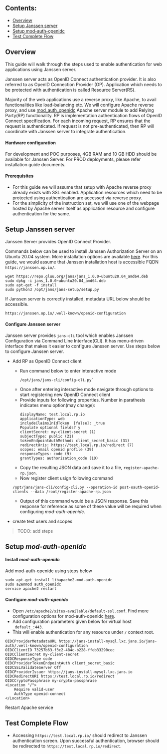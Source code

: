

## Contents:

- [Overview](#overview)
- [Setup Janssen server](#setup-janssen-server)
- [Setup mod-auth-openidc](#setup-mod-auth-openidc)
- [Test Complete Flow](#test-complete-flow)

## Overview

This guide will walk through the steps used to enable authentication for web applications using Janssen server.

Janssen server acts as OpenID Connect authentication provider. It is also referred to as OpenID Connection Provider (OP). 
Application which needs to be protected with authentication is called Resource Server(RS). 

Majority of the web applications use a reverse proxy, like Apache, to avail functionalities like load-balancing etc. We will configure Apache reverse proxy, and use [mod_auth_openidc](https://github.com/zmartzone/mod_auth_openidc) Apache server module to add Relying Party(RP) functionality. RP is implementation authentication flows of OpenID Connect specification. For each incoming request, RP ensures that the request is authenticated. If request is not pre-authenticated, then RP will coordinate with Janssen server to integrate authentication.

#### Hardware configuration

For development and POC purposes, 4GB RAM and 10 GB HDD should be available for Janssen Server. For PROD deployments, please refer installation guide documents.
  

#### Prerequisites
- For this guide we will assume that setup with Apache reverse proxy already exists with SSL enabled. Application resources which need to be protected using authentication are accessed via reverse proxy.
-  For the simplicity of the instruction set, we will use one of the webpage hosted by Apache server itself as application resource and configure authentication for the same.

## Setup Janssen server 

Janssen Server provides OpenID Connect Provider.

Commands below can be used to install Janssen Authorization Server on an Ubuntu 20.04 system. More installation options are available [here](https://github.com/JanssenProject/jans/wiki#janssen-installation). For this guide, we would assume that Janssen installation host is accessible FQDN `https://janssen.op.io/`.

```
wget https://repo.gluu.org/jans/jans_1.0.0~ubuntu20.04_amd64.deb
sudo dpkg -i jans_1.0.0~ubuntu20.04_amd64.deb
sudo apt-get -f install
sudo python3 /opt/jans/jans-setup/setup.py
```
  
If Janssen server is correctly installed, metadata URL below should be accessible.
```
https://janssen.op.io/.well-known/openid-configuration
```

#### Configure Janssen server

Janssen server provides `jans-cli` tool which enables Janssen Configuration via Command Line Interface(CLI). It has menu-driven interface that makes it easier to configure Janssen server.
Use steps below to configure Janssen server.
- Add RP as OpenID Connect client
  - Run command below to enter interactive mode
    ```
    /opt/jans/jans-cli/config-cli.py`
    ```
  - Once after entering interactive mode navigate through options to start registering new OpenID Connect client
  - Provide inputs for following properties. Number in parathesis indicates menu option(may change):
    ```
    displayName: test.local.rp.io
    applicationType: web
    includeClaimsInIdToken  [false]: _true
    Populate optional fields? y
    clientSecret: my-client-secret (1)
    subjectType: public (21)
    tokenEndpointAuthMethod: client_secret_basic (31)
    redirectUris: https://test.local.rp.io/redirect (7)
    scopes: email openid profile (39)
    responseTypes: code (9)
    grantTypes: authorization_code (10)
    ```
   - Copy the resulting JSON data and save it to a file, `register-apache-rp.json`.
   - Now register client usign following command
   ```
   /opt/jans/jans-cli/config-cli.py --operation-id post-oauth-openid-clients --data /root/register-apache-rp.json
   ```
   - Output of this command would be a JSON response. Save this response for reference as some of these value will be required when configuring *mod-auth-openidc*.
 
- create test users and scopes 
> TODO: add steps


## Setup *mod-auth-openidc* 

#### Install *mod-auth-openidc* 

Add mod-auth-openidc using steps below
```
sudo apt-get install libapache2-mod-auth-openidc
sudo a2enmod auth_openidc
service apache2 restart
```
#### Configure *mod-auth-openidc* 
- Open `/etc/apache2/sites-available/default-ssl.conf`. Find more configuration options for mod-auth-openidc [here](https://github.com/zmartzone/mod_auth_openidc/blob/master/auth_openidc.conf). 
- Add configuration parameters given below for virtual host `_default_:443`.
- This will enable authentication for any resource under `/` context root.

```
OIDCProviderMetadataURL https://jans-install-mysql.lxc.jans.io/jans-auth/.well-known/openid-configuration
OIDCClientID 73257b63-f3c2-484c-b228-ffeb33290cec
OIDCClientSecret my-client-secret
OIDCResponseType code
OIDCProviderTokenEndpointAuth client_secret_basic
OIDCSSLValidateServer Off
OIDCProviderIssuer https://jans-install-mysql.lxc.jans.io
OIDCRedirectURI https://test.local.rp.io/redirect
OIDCCryptoPassphrase my-crypto-passphrase
<Location "/">
    Require valid-user
    AuthType openid-connect
</Location>

```

Restart Apache service


## Test Complete Flow

- Accessing `https://test.local.rp.io/` should redirect to Janssen authentication screen. Upon successful authentication, browser should be redirected to `https://test.local.rp.io/redirect`. 
